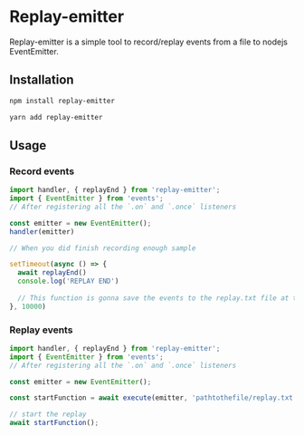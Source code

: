 # Replay-emitter

Replay-emitter is a simple tool to record/replay events from a file to nodejs EventEmitter.

## Installation


```bash
npm install replay-emitter
```

```bash
yarn add replay-emitter
```

## Usage

### Record events

```javascript
import handler, { replayEnd } from 'replay-emitter';
import { EventEmitter } from 'events';
// After registering all the `.on` and `.once` listeners

const emitter = new EventEmitter();
handler(emitter)

// When you did finish recording enough sample

setTimeout(async () => {
  await replayEnd()
  console.log('REPLAY END')
  
  // This function is gonna save the events to the replay.txt file at the root of the project
}, 10000)
```

### Replay events

```javascript
import handler, { replayEnd } from 'replay-emitter';
import { EventEmitter } from 'events';
// After registering all the `.on` and `.once` listeners

const emitter = new EventEmitter();

const startFunction = await execute(emitter, 'pathtothefile/replay.txt');

// start the replay
await startFunction();
```

